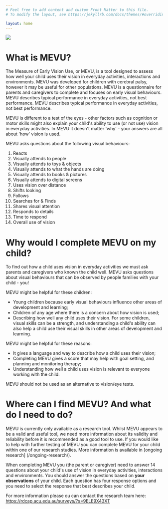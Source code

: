 ```yaml
---
# Feel free to add content and custom Front Matter to this file.
# To modify the layout, see https://jekyllrb.com/docs/themes/#overriding-theme-defaults

layout: home
---
```

<img src="{{site.baseurl}}/assets/img/MEVU_Logo_Small.jpg">

# What is MEVU?

The Measure of Early Vision Use, or MEVU, is a tool designed to assess how well your child uses their vision in everyday activities, interactions and environments. MEVU was developed for children with cerebral palsy, however it may be useful for other populations. MEVU is a questionnaire for parents and caregivers to complete and focuses on early visual behaviours. MEVU describes typical performance in everyday activities, not best performance. MEVU describes typical performance in everyday activities, not best performance. 

MEVU is different to a test of the eyes - other factors such as cognition or motor skills might also explain your child's ability to use (or not use) vision in everyday activities. In MEVU it doesn't matter 'why' - your answers are all about 'how' vision is used. 

MEVU asks questions about the following visual behaviours:
1. Reacts
2. Visually attends to people
3. Visually attends to toys & objects
4. Visually attends to what the hands are doing
5. Visually attends to books & pictures
6. Visually attends to digital screens
7. Uses vision over distance
8. Shifts looking
9. Follows
10. Searches for & Finds
11. Shares visual attention
12. Responds to details
13. Time to respond
14. Overall use of vision

# Why would I complete MEVU on my child?

To find out how a child uses vision in everyday activities we must ask parents and caregivers who known the child well. MEVU asks questions about visual behaviours that can be observed by people families with your child - you!

MEVU might be helpful for these children:
- Young children because early visual behaviours influence other areas of development and learning;
- Children of any age where there is a concern about how vision is used;
- Describing how well any child uses their vision. For some children, visual skills can be a strength, and understanding a child's ability can also help a child use their visual skills in other areas of development and learning.

MEVU might be helpful for these reasons:
- It gives a language and way to describe how a child uses their vision;
- Completing MEVU gives a score that may help with goal setting, and planning and monitoring therapy;
- Understanding how well a child uses vision is relevant to everyone working with the child.

MEVU should not be used as an alternative to vision/eye tests.

# Where can I find MEVU? And what do I need to do?
MEVU is currently only available as a research tool. Whilst MEVU appears to be a valid and useful tool, we need more information about its validity and reliability before it is recommended as a good tool to use. If you would like to help with further testing of MEVU you can complete MEVU for your child within one of our research studies. More information is available in [ongoing research] (/ongoing-research/). 

When completing MEVU you (the parent or caregiver) need to answer 14 questions about your child's use of vision in everyday activities, interactions and environments. You should answer the questions based on **your observations** of your child. Each question has four response options and you need to select the response that best describes your child.

For more information please ou can contact the research team here: <https://rdcap.acu.edu.au/surveys/?s=9ELE9X43XT>
